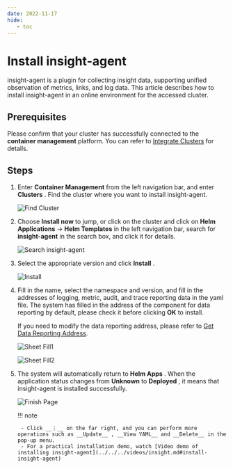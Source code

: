 ```yaml
---
date: 2022-11-17
hide:
   - toc
---
```


# Install insight-agent

insight-agent is a plugin for collecting insight data, supporting unified observation of metrics, links, and log data. This article describes how to install insight-agent in an online environment for the accessed cluster.

## Prerequisites

Please confirm that your cluster has successfully connected to the __container management__ platform. You can refer to [Integrate Clusters](../../../kpanda/user-guide/clusters/integrate-cluster.md) for details.

## Steps

1. Enter __Container Management__ from the left navigation bar, and enter __Clusters__ . Find the cluster where you want to install insight-agent.

    ![Find Cluster](https://docs.daocloud.io/daocloud-docs-images/docs/en/docs/insight/quickstart/images/insight-agent01.png)

1. Choose __Install now__ to jump, or click on the cluster and click on __Helm Applications__ -> __Helm Templates__ in the left navigation bar, search for __insight-agent__ in the search box, and click it for details.

    ![Search insight-agent](https://docs.daocloud.io/daocloud-docs-images/docs/en/docs/insight/quickstart/images/insight-agent02.png)

1. Select the appropriate version and click __Install__ .

    ![Install](https://docs.daocloud.io/daocloud-docs-images/docs/en/docs/insight/quickstart/images/insight-agent03.png)

1. Fill in the name, select the namespace and version, and fill in the addresses of logging, metric, audit, and trace reporting data in the yaml file. The system has filled in the address of the component for data reporting by default, please check it before clicking __OK__ to install.

    If you need to modify the data reporting address, please refer to [Get Data Reporting Address](./gethosturl.md).

    ![Sheet Fill1](https://docs.daocloud.io/daocloud-docs-images/docs/en/docs/insight/quickstart/images/insight-agent04-1.png)

    ![Sheet Fill2](https://docs.daocloud.io/daocloud-docs-images/docs/en/docs/insight/quickstart/images/insight-agent04-2.png)

1. The system will automatically return to __Helm Apps__ . When the application status changes from __Unknown__ to __Deployed__ , it means that insight-agent is installed successfully.

    ![Finish Page](https://docs.daocloud.io/daocloud-docs-images/docs/en/docs/insight/quickstart/images/insight-agent05.png)

    !!! note

        - Click __⋮__ on the far right, and you can perform more operations such as __Update__ , __View YAML__ and __Delete__ in the pop-up menu.
        - For a practical installation demo, watch [Video demo of installing insight-agent](../../../videos/insight.md#install-insight-agent)
